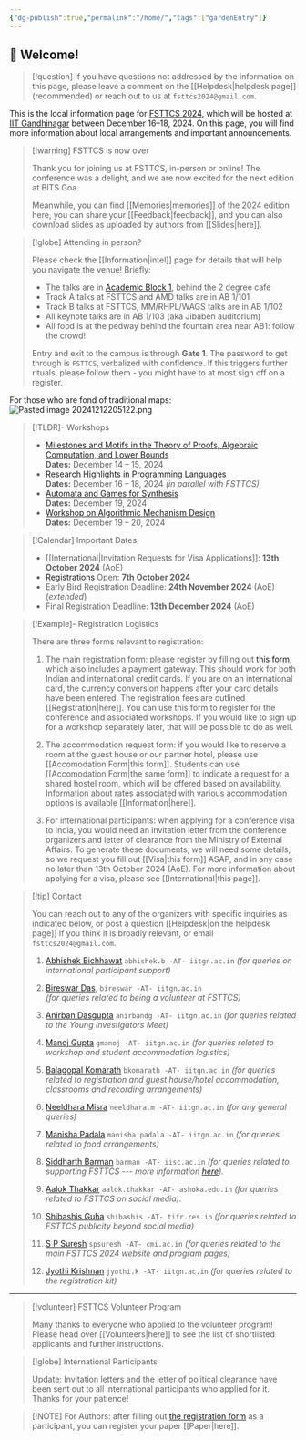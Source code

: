```yaml
---
{"dg-publish":true,"permalink":"/home/","tags":["gardenEntry"]}
---
```



## 👋 Welcome!

> [!question] If you have questions not addressed by the information on this page, please leave a comment on the [[Helpdesk\|helpdesk page]] (recommended) or reach out to us at `fsttcs2024@gmail.com`.

This is the local information page for [FSTTCS 2024](https://www.fsttcs.org.in/2024/), which will be hosted at [IIT Gandhinagar](https://www.iitgn.ac.in) between December 16–18, 2024. On this page, you will find more information about local arrangements and important announcements. 

> [!warning] FSTTCS is now over
> 
> Thank you for joining us at FSTTCS, in-person or online! The conference was a delight, and we are now excited for the next edition at BITS Goa.
> 
> Meanwhile, you can find [[Memories\|memories]] of the 2024 edition here, you can share your [[Feedback\|feedback]], and you can also download slides as uploaded by authors from [[Slides\|here]].

> [!globe] Attending in person?
> 
> Please check the [[Information\|intel]] page for details that will help you navigate the venue! Briefly:
> 
> - The talks are in [Academic Block 1](https://maps.app.goo.gl/m5onz1qAejF6z5WY8), behind the 2 degree cafe
> - Track A talks at FSTTCS and AMD talks are in AB 1/101
> - Track B talks at FSTTCS, MM/RHPL/WAGS talks are in AB 1/102
> - All keynote talks are in AB 1/103 (aka Jibaben auditorium)
> - All food is at the pedway behind the fountain area near AB1: follow the crowd!
>   
>  Entry and exit to the campus is through **Gate 1**. The password to get through is `FSTTCS`, verbalized with confidence. If this triggers further rituals, please follow them - you might have to at most sign off on a register. 

For those who are fond of traditional maps:
 ![Pasted image 20241212205122.png](/img/user/Pasted%20image%2020241212205122.png)

> [!TLDR]- Workshops
> 
> - [Milestones and Motifs in the Theory of Proofs, Algebraic Computation, and Lower Bounds](https://mmcomplexity.github.io/)  
>     **Dates:** December 14 – 15, 2024  
> - [Research Highlights in Programming Languages](https://fmindia.cmi.ac.in/rhpl2024/)  
>     **Dates:** December 16 – 18, 2024  _(in parallel with FSTTCS)_
> - [Automata and Games for Synthesis](https://sites.google.com/view/fsttcs2024bworkshop/home)  
>     **Dates:** December 19, 2024  
> - [Workshop on Algorithmic Mechanism Design](http://www.tcs.tifr.res.in/~amd-24)  
>     **Dates:** December 19 – 20, 2024

> [!Calendar] Important Dates
> - [[International\|Invitation Requests for Visa Applications]]: **13th October 2024** (AoE)
> - [Registrations](https://events.iitgn.ac.in/apply/application_fsttcs.php?eventid=26092024) Open: **7th October 2024**
> - Early Bird Registration Deadline: **24th November 2024** (AoE) (*extended*)
> - Final Registration Deadline: **13th December 2024** (AoE)

> [!Example]- Registration Logistics
> 
> There are three forms relevant to registration:
> 
> 1. The main registration form: please register by filling out [this form](https://events.iitgn.ac.in/apply/application_fsttcs.php?eventid=26092024), which also includes a payment gateway. This should work for both Indian and international credit cards. If you are on an international card, the currency conversion happens after your card details have been entered. The registration fees are outlined [[Registration\|here]]. You can use this form to register for the conference and associated workshops. If you would like to sign up for a workshop separately later, that will be possible to do as well.
>    
> 2. The accommodation request form: if you would like to reserve a room at the guest house or our partner hotel, please use [[Accomodation Form\|this form]]. Students can use [[Accomodation Form\|the same form]] to indicate a request for a shared hostel room, which will be offered based on availability. Information about rates associated with various accommodation options is available [[Information\|here]].
>    
> 3. For international participants: when applying for a conference visa to India, you would need an invitation letter from the conference organizers and letter of clearance from the Ministry of External Affairs. To generate these documents, we will need some details, so we request you fill out [[Visa\|this form]] ASAP, and in any case no later than 13th October 2024 (AoE). For more information about applying for a visa, please see [[International\|this page]].
>    

> [!tip] Contact
> 
> You can reach out to any of the organizers with specific inquiries as indicated below, or post a question [[Helpdesk\|on the helpdesk page]] if you think it is broadly relevant, or email `fsttcs2024@gmail.com`.
> 
> 1. [Abhishek Bichhawat](https://iitgn.ac.in/faculty/cse/abhishek) `abhishek.b -AT- iitgn.ac.in`
>    *(for queries on international participant support)*
>    
> 2. [Bireswar Das](https://iitgn.ac.in/faculty/cse/bireswar), `bireswar -AT- iitgn.ac.in`   
>    *(for queries related to being a volunteer at FSTTCS)*
>    
> 3. [Anirban Dasgupta](https://iitgn.ac.in/faculty/cse/anirban) `anirbandg -AT- iitgn.ac.in`
>    *(for queries related to the Young Investigators Meet)*
>    
> 4. [Manoj Gupta](https://iitgn.ac.in/faculty/cse/manoj) `gmanoj -AT- iitgn.ac.in`
>    *(for queries related to workshop and student accommodation logistics)*
>    
> 5. [Balagopal Komarath](https://iitgn.ac.in/faculty/cse/balagopal) `bkomarath -AT- iitgn.ac.in`
>    *(for queries related to registration and guest house/hotel accommodation, classrooms and recording arrangements)*
>    
> 6. [Neeldhara Misra](https://iitgn.ac.in/faculty/cse/neeldhara) `neeldhara.m -AT- iitgn.ac.in`
>    *(for any general queries)*
>    
> 7. [Manisha Padala](https://iitgn.ac.in/faculty/cse/manisha) `manisha.padala -AT- iitgn.ac.in`
>    *(for queries related to food arrangements)*
>   
> 8. [Siddharth Barman](https://www.csa.iisc.ac.in/~barman/) `barman -AT- iisc.ac.in` 
>    *(for queries related to supporting FSTTCS --- more information [here](https://fsttcs.netlify.app)).*
> 
> 9. [Aalok Thakkar](https://aalok-thakkar.github.io/) `aalok.thakkar -AT- ashoka.edu.in`
>    _(for queries related to FSTTCS on social media)._
>    
> 10. [Shibashis Guha](https://www.tifr.res.in/shibashis.guha/) `shibashis -AT- tifr.res.in`
>    _(for queries related to FSTTCS publicity beyond social media)_
>    
> 11. [S P Suresh](https://www.cmi.ac.in/~spsuresh/) `spsuresh -AT- cmi.ac.in`
>    *(for queries related to the main FSTTCS 2024 website and program pages)*
>    
> 12.  [Jyothi Krishnan](https://ccl.iitgn.ac.in/team/jyothi-krishnan) `jyothi.k -AT- iitgn.ac.in`
>    *(for queries related to the registration kit)*

---

> [!volunteer] FSTTCS Volunteer Program
> 
> Many thanks to everyone who applied to the volunteer program! Please head over [[Volunteers\|here]] to see the list of shortlisted applicants and further instructions. 

> [!globe] International Participants
> 
> Update: Invitation letters and the letter of political clearance have been sent out to all international participants who applied for it. Thanks for your patience!

> [!NOTE] For Authors: after filling out [the registration form](https://events.iitgn.ac.in/apply/application_fsttcs.php?eventid=26092024) as a participant, you can register your paper [[Paper\|here]].





